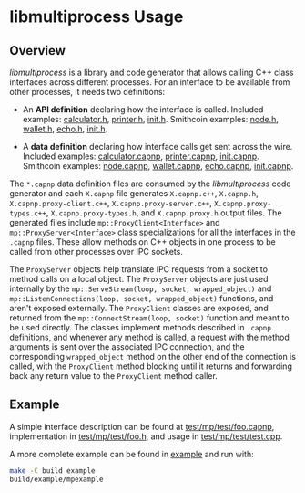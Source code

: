 # libmultiprocess Usage

## Overview

_libmultiprocess_ is a library and code generator that allows calling C++ class interfaces across different processes. For an interface to be available from other processes, it needs two definitions:

- An **API definition** declaring how the interface is called. Included examples: [calculator.h](https://github.com/smithcoin-core/libmultiprocess/blob/master/example/calculator.h), [printer.h](https://github.com/smithcoin-core/libmultiprocess/blob/master/example/printer.h), [init.h](https://github.com/smithcoin-core/libmultiprocess/blob/master/example/init.h). Smithcoin examples: [node.h](https://github.com/ryanofsky/smithcoin/blob/ipc-export/src/interfaces/node.h), [wallet.h](https://github.com/ryanofsky/smithcoin/blob/ipc-export/src/interfaces/wallet.h), [echo.h](https://github.com/ryanofsky/smithcoin/blob/ipc-export/src/interfaces/echo.h), [init.h](https://github.com/ryanofsky/smithcoin/blob/ipc-export/src/interfaces/init.h).

- A **data definition** declaring how interface calls get sent across the wire. Included examples: [calculator.capnp](https://github.com/smithcoin-core/libmultiprocess/blob/master/example/calculator.capnp), [printer.capnp](https://github.com/smithcoin-core/libmultiprocess/blob/master/example/printer.capnp), [init.capnp](https://github.com/smithcoin-core/libmultiprocess/blob/master/example/init.capnp). Smithcoin examples: [node.capnp](https://github.com/ryanofsky/smithcoin/blob/ipc-export/src/ipc/capnp/node.capnp), [wallet.capnp](https://github.com/ryanofsky/smithcoin/blob/ipc-export/src/ipc/capnp/wallet.capnp), [echo.capnp](https://github.com/ryanofsky/smithcoin/blob/ipc-export/src/ipc/capnp/echo.capnp), [init.capnp](https://github.com/ryanofsky/smithcoin/blob/ipc-export/src/ipc/capnp/init.capnp).

The `*.capnp` data definition files are consumed by the _libmultiprocess_ code generator and each `X.capnp` file generates `X.capnp.c++`, `X.capnp.h`, `X.capnp.proxy-client.c++`, `X.capnp.proxy-server.c++`, `X.capnp.proxy-types.c++`, `X.capnp.proxy-types.h`, and `X.capnp.proxy.h` output files. The generated files include `mp::ProxyClient<Interface>` and `mp::ProxyServer<Interface>` class specializations for all the interfaces in the `.capnp` files. These allow methods on C++ objects in one process to be called from other processes over IPC sockets.

The `ProxyServer` objects help translate IPC requests from a socket to method calls on a local object. The `ProxyServer` objects are just used internally by the `mp::ServeStream(loop, socket, wrapped_object)` and `mp::ListenConnections(loop, socket, wrapped_object)` functions, and aren't exposed externally. The `ProxyClient` classes are exposed, and returned from the `mp::ConnectStream(loop, socket)` function and meant to be used directly. The classes implement methods described in `.capnp` definitions, and whenever any method is called, a request with the method arguments is sent over the associated IPC connection, and the corresponding `wrapped_object` method on the other end of the connection is called, with the `ProxyClient` method blocking until it returns and forwarding back any return value to the `ProxyClient` method caller.

## Example

A simple interface description can be found at [test/mp/test/foo.capnp](../test/mp/test/foo.capnp), implementation in [test/mp/test/foo.h](../test/mp/test/foo.h), and usage in [test/mp/test/test.cpp](../test/mp/test/test.cpp).

A more complete example can be found in [example](../example/) and run with:

```sh
make -C build example
build/example/mpexample
```
